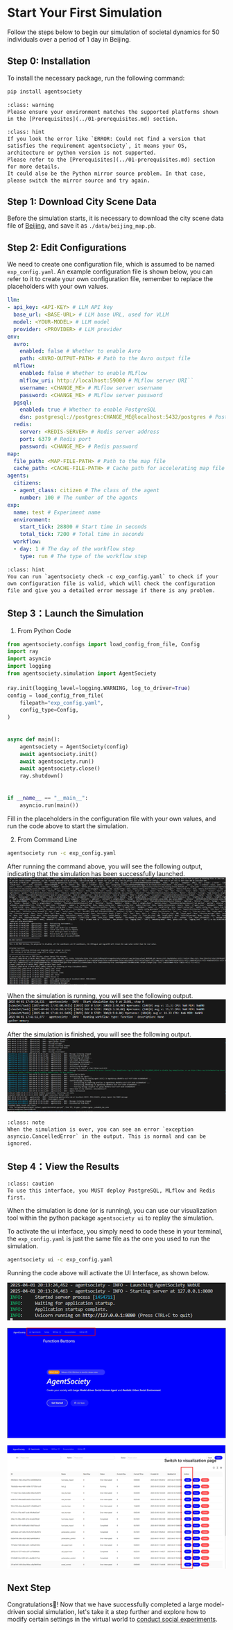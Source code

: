 # Start Your First Simulation

Follow the steps below to begin our simulation of societal dynamics for 50 individuals over a period of 1 day in Beijing.

## Step 0: Installation

To install the necessary package, run the following command:

```bash
pip install agentsociety
```

```{admonition} Warning
:class: warning
Please ensure your environment matches the supported platforms shown in the [Prerequisites](../01-prerequisites.md) section.
```

```{admonition} Hint
:class: hint
If you look the error like `ERROR: Could not find a version that satisfies the requirement agentsociety`, it means your OS, architecture or python version is not supported.
Please refer to the [Prerequisites](../01-prerequisites.md) section for more details.
It could also be the Python mirror source problem. In that case, please switch the mirror source and try again.
```

## Step 1: Download City Scene Data

Before the simulation starts, it is necessary to download the city scene data file of [Beijing](https://cloud.tsinghua.edu.cn/f/f5c777485d2748fa8535/?dl=1), and save it as `./data/beijing_map.pb`.

## Step 2: Edit Configurations

We need to create one configuration file, which is assumed to be named `exp_config.yaml`.
An example configuration file is shown below, you can refer to it to create your own configuration file, remember to replace the placeholders with your own values.

``` yaml
llm:
- api_key: <API-KEY> # LLM API key
  base_url: <BASE-URL> # LLM base URL, used for VLLM
  model: <YOUR-MODEL> # LLM model
  provider: <PROVIDER> # LLM provider
env:
  avro:
    enabled: false # Whether to enable Avro
    path: <AVRO-OUTPUT-PATH> # Path to the Avro output file
  mlflow:
    enabled: false # Whether to enable MLflow
    mlflow_uri: http://localhost:59000 # MLflow server URI``
    username: <CHANGE_ME> # MLflow server username
    password: <CHANGE_ME> # MLflow server password
  pgsql:
    enabled: true # Whether to enable PostgreSQL
    dsn: postgresql://postgres:CHANGE_ME@localhost:5432/postgres # PostgreSQL connection string
  redis:
    server: <REDIS-SERVER> # Redis server address
    port: 6379 # Redis port
    password: <CHANGE_ME> # Redis password
map:
  file_path: <MAP-FILE-PATH> # Path to the map file
  cache_path: <CACHE-FILE-PATH> # Cache path for accelerating map file loading
agents:
  citizens:
  - agent_class: citizen # The class of the agent
    number: 100 # The number of the agents
exp:
  name: test # Experiment name
  environment:
    start_tick: 28800 # Start time in seconds
    total_tick: 7200 # Total time in seconds
  workflow:
  - day: 1 # The day of the workflow step
    type: run # The type of the workflow step
```

```{admonition} Hint
:class: hint
You can run `agentsociety check -c exp_config.yaml` to check if your own configuration file is valid, which will check the configuration file and give you a detailed error message if there is any problem.
```

## Step 3：Launch the Simulation

1. From Python Code

```python
from agentsociety.configs import load_config_from_file, Config
import ray
import asyncio
import logging
from agentsociety.simulation import AgentSociety

ray.init(logging_level=logging.WARNING, log_to_driver=True)
config = load_config_from_file(
    filepath="exp_config.yaml",
    config_type=Config,
)


async def main():
    agentsociety = AgentSociety(config)
    await agentsociety.init()
    await agentsociety.run()
    await agentsociety.close()
    ray.shutdown()


if __name__ == "__main__":
    asyncio.run(main())

```

Fill in the placeholders in the configuration file with your own values, and run the code above to start the simulation.

2. From Command Line

```bash
agentsociety run -c exp_config.yaml
```

After running the command above, you will see the following output, indicating that the simulation has been successfully launched.
![ExampleStart](../_static/01-exp-start.png)

When the simulation is running, you will see the following output.
![ExampleRunning](../_static/01-exp-running.png)

After the simulation is finished, you will see the following output.
![ExampleClose](../_static/01-exp-close.png)

```{admonition} Note
:class: note
When the simulation is over, you can see an error `exception asyncio.CancelledError` in the output. This is normal and can be ignored.
```

## Step 4：View the Results

```{admonition} Caution
:class: caution
To use this interface, you MUST deploy PostgreSQL, MLflow and Redis first.
```

When the simulation is done (or is running), you can use our visualization tool within the python package `agentsociety ui` to replay the simulation.

To activate the ui interface, you simply need to code these in your terminal, the `exp_config.yaml` is just the same file as the one you used to run the simulation.
```bash
agentsociety ui -c exp_config.yaml
```

Running the code above will activate the UI Interface, as shown below.

![start-ui](../_static/01-start-ui.png)

![home-page](../_static/01-ui-home-page.jpg) 

![exp-list](../_static/01-exp-list.jpg)

## Next Step

Congratulations🎇! Now that we have successfully completed a large model-driven social simulation, let's take it a step further and explore how to modify certain settings in the virtual world to [conduct social experiments](./03-conduct-your-first-experiment.md).
